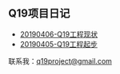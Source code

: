 ## Q19项目日记
* [20190406-Q19工程现状](./20190406.md)
* [20190405-Q19工程起步](./20190405.md)

联系我：q19project@gmail.com
